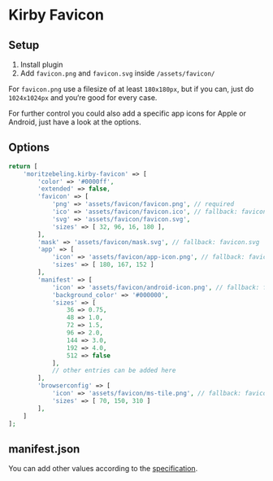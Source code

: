 # Kirby Favicon

## Setup

1. Install plugin
2. Add `favicon.png` and `favicon.svg` inside `/assets/favicon/`

For `favicon.png` use a filesize of at least `180x180px`, but if you can, just do `1024x1024px` and you‘re good for every case.

For further control you could also add a specific app icons for Apple or Android, just have a look at the options.

## Options

```php
return [
    'moritzebeling.kirby-favicon' => [
        'color' => '#0000ff',
        'extended' => false,
        'favicon' => [
            'png' => 'assets/favicon/favicon.png', // required
            'ico' => 'assets/favicon/favicon.ico', // fallback: favicon.png
            'svg' => 'assets/favicon/favicon.svg',
            'sizes' => [ 32, 96, 16, 180 ],
        ],
        'mask' => 'assets/favicon/mask.svg', // fallback: favicon.svg
        'app' => [
            'icon' => 'assets/favicon/app-icon.png', // fallback: favicon.png
            'sizes' => [ 180, 167, 152 ]
        ],
        'manifest' => [
            'icon' => 'assets/favicon/android-icon.png', // fallback: favicon.png
            'background_color' => '#000000',
            'sizes' => [
                36 => 0.75,
                48 => 1.0,
                72 => 1.5,
                96 => 2.0,
                144 => 3.0,
                192 => 4.0,
                512 => false
            ],
            // other entries can be added here
        ],
        'browserconfig' => [
            'icon' => 'assets/favicon/ms-tile.png', // fallback: favicon.png
            'sizes' => [ 70, 150, 310 ]
        ],
    ]
];
```

## manifest.json

You can add other values according to the [specification](https://developer.mozilla.org/en-US/docs/Mozilla/Add-ons/WebExtensions/manifest.json).